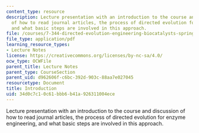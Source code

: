 ```yaml
---
content_type: resource
description: Lecture presentation with an introduction to the course and discussion
  of how to read journal articles, the process of directed evolution for enzyme engineering,
  and what basic steps are involved in this approach.
file: /courses/7-344-directed-evolution-engineering-biocatalysts-spring-2008/34d0c7c10c61bbb6b41a926311004ece_ses1_slides.pdf
file_type: application/pdf
learning_resource_types:
- Lecture Notes
license: https://creativecommons.org/licenses/by-nc-sa/4.0/
ocw_type: OCWFile
parent_title: Lecture Notes
parent_type: CourseSection
parent_uid: d962606f-c6bc-392d-903c-88aa7e027045
resourcetype: Document
title: Introduction
uid: 34d0c7c1-0c61-bbb6-b41a-926311004ece
---
```

Lecture presentation with an introduction to the course and discussion of how to read journal articles, the process of directed evolution for enzyme engineering, and what basic steps are involved in this approach.